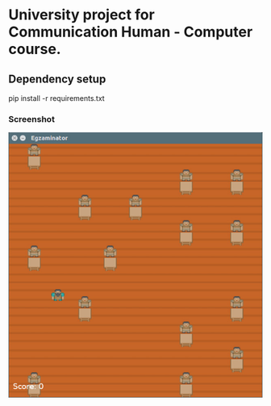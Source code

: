 # University project for Communication Human - Computer course.

## Dependency setup
pip install -r requirements.txt

### Screenshot
![Alt text](images/readme.jpg?raw=true "Gui")